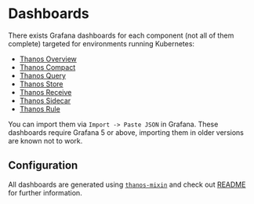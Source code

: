 # Dashboards

There exists Grafana dashboards for each component (not all of them complete) targeted for environments running Kubernetes:

- [Thanos Overview](thanos-overview.json)
- [Thanos Compact](thanos-compact.json)
- [Thanos Query](thanos-querier.json)
- [Thanos Store](thanos-store.json)
- [Thanos Receive](thanos-receiver.json)
- [Thanos Sidecar](thanos-sidecar.json)
- [Thanos Rule](thanos-rule.json)

You can import them via `Import -> Paste JSON` in Grafana.
These dashboards require Grafana 5 or above, importing them in older versions are known not to work.

## Configuration

All dashboards are generated using [`thanos-mixin`](../../jsonnet/thanos-mixin) and check out [README](../../jsonnet/thanos-mixin/README.md) for further information.
